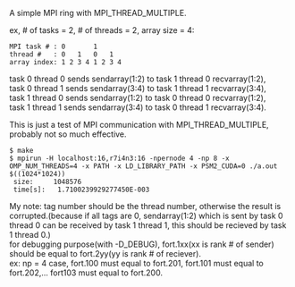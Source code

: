 A simple MPI ring with MPI_THREAD_MULTIPLE.  

ex, # of tasks = 2, # of threads = 2, array size = 4:  
  
```
MPI task # : 0       1  
thread #   : 0   1   0   1
array index: 1 2 3 4 1 2 3 4
```
  
task 0 thread 0 sends sendarray(1:2) to task 1 thread 0 recvarray(1:2),  
task 0 thread 1 sends sendarray(3:4) to task 1 thread 1 recvarray(3:4),  
task 1 thread 0 sends sendarray(1:2) to task 0 thread 0 recvarray(1:2),  
task 1 thread 1 sends sendarray(3:4) to task 0 thread 1 recvarray(3:4).  
  
This is just a test of MPI communication with MPI_THREAD_MULTIPLE, probably not so much effective.

```
$ make
$ mpirun -H localhost:16,r7i4n3:16 -npernode 4 -np 8 -x OMP_NUM_THREADS=4 -x PATH -x LD_LIBRARY_PATH -x PSM2_CUDA=0 ./a.out $((1024*1024))
 size:     1048576
 time[s]:   1.7100239929277450E-003
```

My note: tag number should be the thread number, otherwise the result is corrupted.(because if all tags are 0, sendarray(1:2) which is sent by task 0 thread 0 can be received by task 1 thread 1, this should be recieved by task 1 thread 0.)  
for debugging purpose(with -D_DEBUG), fort.1xx(xx is rank # of sender) should be equal to fort.2yy(yy is rank # of reciever).  
ex: np = 4 case, fort.100 must equal to fort.201, fort.101 must equal to fort.202,... fort103 must equal to fort.200.
